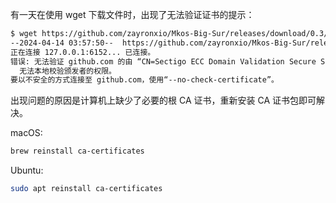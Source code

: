 有一天在使用 wget 下载文件时，出现了无法验证证书的提示：

```sh
$ wget https://github.com/zayronxio/Mkos-Big-Sur/releases/download/0.3/Mkos-Big-Sur.tar.xz
--2024-04-14 03:57:50--  https://github.com/zayronxio/Mkos-Big-Sur/releases/download/0.3/Mkos-Big-Sur.tar.xz
正在连接 127.0.0.1:6152... 已连接。
错误: 无法验证 github.com 的由 “CN=Sectigo ECC Domain Validation Secure Server CA,O=Sectigo Limited,L=Salford,ST=Greater Manchester,C=GB” 颁发的证书:
  无法本地校验颁发者的权限。
要以不安全的方式连接至 github.com，使用“--no-check-certificate”。
```

出现问题的原因是计算机上缺少了必要的根 CA 证书，重新安装 CA 证书包即可解决。

macOS:

```sh
brew reinstall ca-certificates
```

Ubuntu:

```sh
sudo apt reinstall ca-certificates
```
